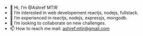 - 👋 Hi, I’m @Ashref MTIR
- 👀 I’m interested in web developement reactjs, nodejs, fullstack.
- 🌱 I’m experienced in reactjs, nodejs, expressjs, mongodb.
- 💞️ I’m looking to collaborate on new challenges.
- 📫 How to reach me mail: ashref.mtir@gmail.com

<!---
Achtrick/Achtrick is a ✨ special ✨ repository because its `README.md` (this file) appears on your GitHub profile.
You can click the Preview link to take a look at your changes.
--->
